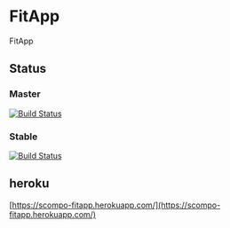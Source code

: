 # FitApp

FitApp

## Status

### Master

[![Build Status](https://travis-ci.org/scompo/FitApp.svg?branch=master)](https://travis-ci.org/scompo/FitApp)

### Stable

[![Build Status](https://travis-ci.org/scompo/FitApp.svg?branch=stable)](https://travis-ci.org/scompo/FitApp)

## heroku
[https://scompo-fitapp.herokuapp.com/](https://scompo-fitapp.herokuapp.com/)